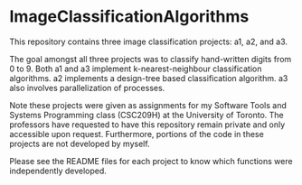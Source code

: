# ImageClassificationAlgorithms
This repository contains three image classification projects: a1, a2, and a3. 

The goal amongst all three projects was to classify hand-written digits from 0 to 9. Both a1 and a3 implement k-nearest-neighbour classification algorithms. a2 implements a design-tree based classification algorithm. a3 also involves parallelization of processes.

Note these projects were given as assignments for my Software Tools and Systems Programming class (CSC209H) at the University of Toronto. The professors have requested to have this repository remain private and only accessible upon request. Furthermore, portions of the code in these projects are not developed by myself. 

Please see the README files for each project to know which functions were independently developed. 
